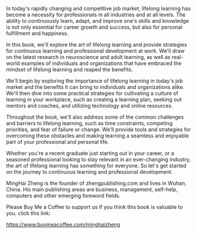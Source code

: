 
In today's rapidly changing and competitive job market, lifelong learning has become a necessity for professionals in all industries and at all levels. The ability to continuously learn, adapt, and improve one's skills and knowledge is not only essential for career growth and success, but also for personal fulfillment and happiness.

In this book, we'll explore the art of lifelong learning and provide strategies for continuous learning and professional development at work. We'll draw on the latest research in neuroscience and adult learning, as well as real-world examples of individuals and organizations that have embraced the mindset of lifelong learning and reaped the benefits.

We'll begin by exploring the importance of lifelong learning in today's job market and the benefits it can bring to individuals and organizations alike. We'll then dive into some practical strategies for cultivating a culture of learning in your workplace, such as creating a learning plan, seeking out mentors and coaches, and utilizing technology and online resources.

Throughout the book, we'll also address some of the common challenges and barriers to lifelong learning, such as time constraints, competing priorities, and fear of failure or change. We'll provide tools and strategies for overcoming these obstacles and making learning a seamless and enjoyable part of your professional and personal life.

Whether you're a recent graduate just starting out in your career, or a seasoned professional looking to stay relevant in an ever-changing industry, the art of lifelong learning has something for everyone. So let's get started on the journey to continuous learning and professional development.

MingHai Zheng is the founder of zhengpublishing.com and lives in Wuhan, China. His main publishing areas are business, management, self-help, computers and other emerging foreword fields.

Please Buy Me a Coffee to support us if you think this book is valuable to you. click this link:

https://www.buymeacoffee.com/minghaizheng
